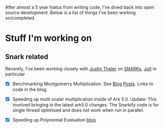After almost a 5 year hiatus from writing code, I've dived back into open source development.
Below is a list of things I've been working on/completed.

# Stuff I'm working on

## Snark related

Recently, I've been working closely with [Justin Thaler](https://people.cs.georgetown.edu/jthaler/) 
on [SNARKs](https://www.youtube.com/watch?v=tg6lKPdR_e4), [Jolt](https://github.com/a16z/jolt) in particular

+ [x] Benchmarking Montgomerry Multiplication. See [Blog](https://randomwalks.xyz/posts/mont_mult/) [Posts](https://randomwalks.xyz/publish/why-jolt-breaks.html). Links to code in the blog.
+ [x] Speeding up multi scalar multiplication inside of Ark 5.0. Update: This involved bringing in the latest ark5.0 changes. The Snarkify code is for single thread optimised and does not work when run in parallel. 
+ [x] Speeding up Polynomial Evaluation [blog](https://randomwalks.xyz/publish/fast_polynomial_evaluation.html)

